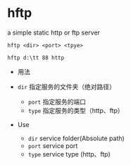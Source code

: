 hftp
====

a simple static http or ftp server

`hftp <dir> <port> <tpye>`

`hftp d:\tt 88 http`

 - 用法

  - `dir` 指定服务的文件夹（绝对路径）
	- `port` 指定服务的端口
 	- `type` 指定服务的类型（http、ftp）

 - Use

	- `dir` service folder(Absolute path)
	- `port` service port
 	- `type` service type (http、ftp)

